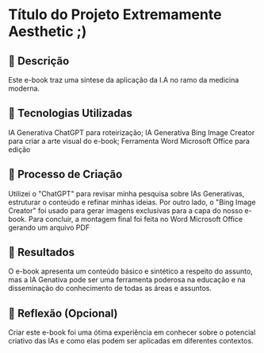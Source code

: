 # Título do Projeto Extremamente Aesthetic ;)

## 📒 Descrição
Este e-book traz uma síntese da aplicação da I.A no ramo da medicina moderna.

## 🤖 Tecnologias Utilizadas
IA Generativa ChatGPT para roteirização;
IA Generativa Bing Image Creator para criar a arte visual do e-book;
Ferramenta Word Microsoft Office para edição

## 🧐 Processo de Criação
Utilizei o "ChatGPT" para revisar minha pesquisa sobre IAs Generativas, estruturar o conteúdo e refinar minhas ideias. Por outro lado, o "Bing Image Creator" foi usado para gerar imagens exclusivas para a capa do nosso e-book. Para concluir, a montagem final foi feita no Word Microsoft Office gerando um arquivo PDF

## 🚀 Resultados
O e-book apresenta um conteúdo básico e sintético a respeito do assunto, mas a IA Genativa pode ser uma ferramenta poderosa na educação e na disseminação do conhecimento de todas as áreas e assuntos. 

## 💭 Reflexão (Opcional)
Criar este e-book foi uma ótima experiência em conhecer sobre o potencial criativo das IAs e como elas podem ser aplicadas em diferentes contextos.
